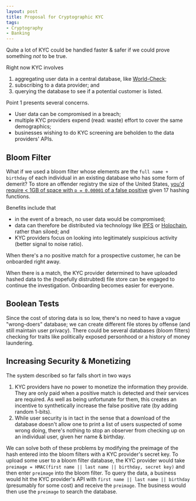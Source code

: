 ```yaml
---
layout: post
title: Proposal for Cryptographic KYC
tags:
- Cryptography
- Banking
---
```


Quite a lot of KYC could be handled faster & safer if we could prove something _not_ to be true.

Right now KYC involves 

1. aggregating user data in a central database, like [World-Check](https://risk.thomsonreuters.com/en/products/world-check-know-your-customer.html);
2. subscribing to a data provider; and
3. querying the database to see if a potential customer is listed.

Point 1 presents several concerns.

- User data can be compromised in a breach;
- multiple KYC providers expend (read: waste) effort to cover the same demographics;
- businesses wishing to do KYC screening are beholden to the data providers' APIs.

## Bloom Filter

What if we used a bloom filter whose elements are the `full name + birthday` of each individual in an existing database who has some form of demerit?
To store an offender registry the size of the United States, [you'd require < 1GB of space with `p = 0.00001` of a false positive](https://hur.st/bloomfilter?n=323000000&p=0.00001) given 17 hashing functions.

Benefits include that

- in the event of a breach, no user data would be compromised;
- data can therefore be distributed via technology like [IPFS](https://ipfs.io/) or [Holochain](https://github.com/metacurrency/holochain), rather than siloed; and
- KYC providers focus on looking into legitimately suspicious activity (better signal to noise ratio).

When there's a no positive match for a prospective customer, he can be onboarded right away. 

When there is a match, the KYC provider determined to have uploaded 
hashed data to the (hopefully distrubted) file store can be engaged to continue the investigation. Onboarding becomes easier for everyone.

## Boolean Tests

Since the cost of storing data is so low, there's no need to have a vague "wrong-doers" database; we can create different file stores by offense (and still maintain user privacy).
There could be several databases (bloom filters) checking for traits like politically exposed personhood or a history of money laundering.

## Increasing Security & Monetizing

The system described so far falls short in two ways

1. KYC providers have no power to monetize the information they provide. They are only paid when a positive match is detected and their services are required. As well as being unfortunate for them, this creates an incentive to synthetically increase the false positive rate (by adding random 1-bits).
2. While user security is in tact in the sense that a download of the database doesn't allow one to print a list of users suspected of some wrong doing, there's nothing to stop an observer from checking up on an individual user, given her name & birthday.

We can solve both of these problems by modifying the preimage of the hash entered into the bloom filters with a KYC provider's secret key. To upload some user to a bloom filter database, the KYC provider would take `preimage = HMAC(first name || last name || birthday, secret key)` and then enter `preimage` into the bloom filter. To query the data, a business would hit the KYC provider's API with `first name || last name || birthday` (presumably for some cost) and receive the `preimage`. The business would then use the `preimage` to search the database.
